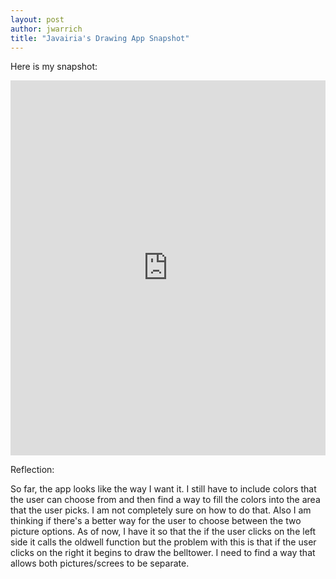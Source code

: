 ```yaml
---
layout: post
author: jwarrich
title: "Javairia's Drawing App Snapshot"
---
```


Here is my snapshot:

<iframe src="https://trinket.io/embed/python/17d160f563" width="100%" height="600" frameborder="0" marginwidth="0" marginheight="0" allowfullscreen></iframe>


Reflection:

So far, the app looks like the way I want it. I still have to include colors that the user can choose from and then find a way to fill the colors into the area that the user picks. I am not completely sure on how to do that. Also I am thinking if there's a better way for the user to choose between the two picture options. As of now, I have it so that the if the user clicks on the left side it calls the oldwell function but the problem with this is that if the user clicks on the right it begins to draw the belltower. I need to find a way that allows both pictures/screes to be separate.
